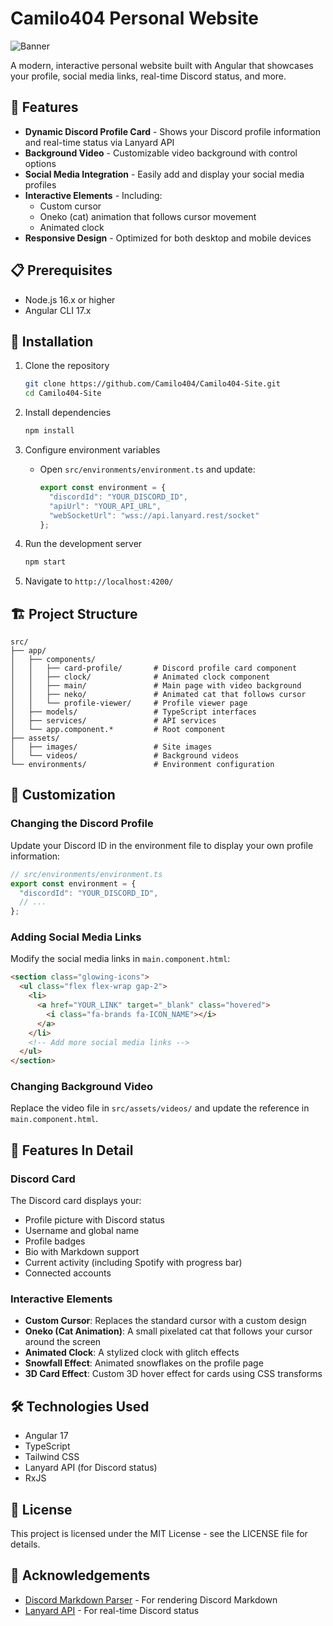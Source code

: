 # Camilo404 Personal Website

![Banner](https://media.discordapp.net/attachments/914640467516350475/1078335706616844388/3517019.gif?ex=67f29be2&is=67f14a62&hm=a3f785fd2dea4d9d792f231b8932b73eb4b5a39e3468ccb073698d1dc1cadf18&=&width=1032&height=469)

A modern, interactive personal website built with Angular that showcases your profile, social media links, real-time Discord status, and more.

## 🌟 Features

- **Dynamic Discord Profile Card** - Shows your Discord profile information and real-time status via Lanyard API
- **Background Video** - Customizable video background with control options
- **Social Media Integration** - Easily add and display your social media profiles
- **Interactive Elements** - Including:
  - Custom cursor
  - Oneko (cat) animation that follows cursor movement
  - Animated clock
- **Responsive Design** - Optimized for both desktop and mobile devices

## 📋 Prerequisites

- Node.js 16.x or higher
- Angular CLI 17.x

## 🚀 Installation

1. Clone the repository
   ```bash
   git clone https://github.com/Camilo404/Camilo404-Site.git
   cd Camilo404-Site
   ```

2. Install dependencies
   ```bash
   npm install
   ```

3. Configure environment variables
   - Open `src/environments/environment.ts` and update:
     ```typescript
     export const environment = {
       "discordId": "YOUR_DISCORD_ID",
       "apiUrl": "YOUR_API_URL",
       "webSocketUrl": "wss://api.lanyard.rest/socket"
     };
     ```

4. Run the development server
   ```bash
   npm start
   ```

5. Navigate to `http://localhost:4200/`

## 🏗️ Project Structure

```
src/
├── app/
│   ├── components/
│   │   ├── card-profile/       # Discord profile card component
│   │   ├── clock/              # Animated clock component
│   │   ├── main/               # Main page with video background
│   │   ├── neko/               # Animated cat that follows cursor
│   │   └── profile-viewer/     # Profile viewer page
│   ├── models/                 # TypeScript interfaces
│   ├── services/               # API services
│   └── app.component.*         # Root component
├── assets/
│   ├── images/                 # Site images
│   └── videos/                 # Background videos
└── environments/               # Environment configuration
```

## 🔧 Customization

### Changing the Discord Profile

Update your Discord ID in the environment file to display your own profile information:

```typescript
// src/environments/environment.ts
export const environment = {
  "discordId": "YOUR_DISCORD_ID",
  // ...
};
```

### Adding Social Media Links

Modify the social media links in `main.component.html`:

```html
<section class="glowing-icons">
  <ul class="flex flex-wrap gap-2">
    <li>
      <a href="YOUR_LINK" target="_blank" class="hovered">
        <i class="fa-brands fa-ICON_NAME"></i>
      </a>
    </li>
    <!-- Add more social media links -->
  </ul>
</section>
```

### Changing Background Video

Replace the video file in `src/assets/videos/` and update the reference in `main.component.html`.

## 📱 Features In Detail

### Discord Card

The Discord card displays your:
- Profile picture with Discord status
- Username and global name
- Profile badges
- Bio with Markdown support
- Current activity (including Spotify with progress bar)
- Connected accounts

### Interactive Elements

- **Custom Cursor**: Replaces the standard cursor with a custom design
- **Oneko (Cat Animation)**: A small pixelated cat that follows your cursor around the screen
- **Animated Clock**: A stylized clock with glitch effects
- **Snowfall Effect**: Animated snowflakes on the profile page
- **3D Card Effect**: Custom 3D hover effect for cards using CSS transforms

## 🛠️ Technologies Used

- Angular 17
- TypeScript
- Tailwind CSS
- Lanyard API (for Discord status)
- RxJS

## 📝 License

This project is licensed under the MIT License - see the LICENSE file for details.

## 🤝 Acknowledgements

- [Discord Markdown Parser](https://github.com/SrGobi/discord-markdown-fix) - For rendering Discord Markdown
- [Lanyard API](https://github.com/Phineas/lanyard) - For real-time Discord status
